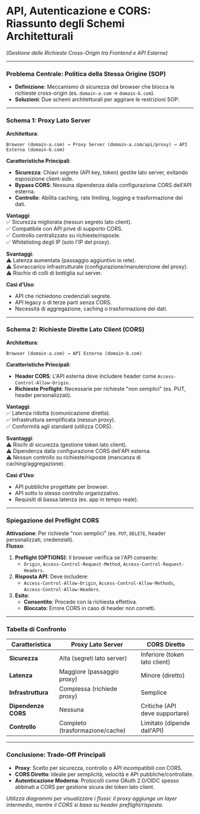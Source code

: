 # API, Autenticazione e CORS: Riassunto degli Schemi Architetturali
*(Gestione delle Richieste Cross-Origin tra Frontend e API Esterne)*  

---

### **Problema Centrale: Politica della Stessa Origine (SOP)**  
- **Definizione**: Meccanismo di sicurezza del browser che blocca le richieste cross-origin (es. `domain-a.com` → `domain-b.com`).  
- **Soluzioni**: Due schemi architetturali per aggirare le restrizioni SOP:  

---

### **Schema 1: Proxy Lato Server**  
**Architettura**:  
```
Browser (domain-a.com) → Proxy Server (domain-a.com/api/proxy) → API Esterna (domain-b.com)
```  
**Caratteristiche Principali**:  
- **Sicurezza**: Chiavi segrete (API key, token) gestite lato server, evitando esposizione client-side.  
- **Bypass CORS**: Nessuna dipendenza dalla configurazione CORS dell'API esterna.  
- **Controllo**: Abilita caching, rate limiting, logging e trasformazione dei dati.  

**Vantaggi**:  
✅ Sicurezza migliorata (nessun segreto lato client).  
✅ Compatibile con API prive di supporto CORS.  
✅ Controllo centralizzato su richieste/risposte.  
✅ Whitelisting degli IP (solo l'IP del proxy).  

**Svantaggi**:  
⚠️ Latenza aumentata (passaggio aggiuntivo in rete).  
⚠️ Sovraccarico infrastrutturale (configurazione/manutenzione del proxy).  
⚠️ Rischio di colli di bottiglia sul server.  

**Casi d’Uso**:  
- API che richiedono credenziali segrete.  
- API legacy o di terze parti senza CORS.  
- Necessità di aggregazione, caching o trasformazione dei dati.  

---

### **Schema 2: Richieste Dirette Lato Client (CORS)**  
**Architettura**:  
```
Browser (domain-a.com) → API Esterna (domain-b.com)
```  
**Caratteristiche Principali**:  
- **Header CORS**: L'API esterna deve includere header come `Access-Control-Allow-Origin`.  
- **Richieste Preflight**: Necessarie per richieste "non semplici" (es. PUT, header personalizzati).  

**Vantaggi**:  
✅ Latenza ridotta (comunicazione diretta).  
✅ Infrastruttura semplificata (nessun proxy).  
✅ Conformità agli standard (utilizza CORS).  

**Svantaggi**:  
⚠️ Rischi di sicurezza (gestione token lato client).  
⚠️ Dipendenza dalla configurazione CORS dell'API esterna.  
⚠️ Nessun controllo su richieste/risposte (mancanza di caching/aggregazione).  

**Casi d’Uso**:  
- API pubbliche progettate per browser.  
- API sotto lo stesso controllo organizzativo.  
- Requisiti di bassa latenza (es. app in tempo reale).  

---

### **Spiegazione del Preflight CORS**  
**Attivazione**: Per richieste "non semplici" (es. `PUT`, `DELETE`, header personalizzati, credenziali).  
**Flusso**:  
1. **Preflight (OPTIONS)**: Il browser verifica se l'API consente:  
   - `Origin`, `Access-Control-Request-Method`, `Access-Control-Request-Headers`.  
2. **Risposta API**: Deve includere:  
   - `Access-Control-Allow-Origin`, `Access-Control-Allow-Methods`, `Access-Control-Allow-Headers`.  
3. **Esito**:  
   - **Consentito**: Procede con la richiesta effettiva.  
   - **Bloccato**: Errore CORS in caso di header non corretti.  

---

### **Tabella di Confronto**  
| Caratteristica          | Proxy Lato Server              | CORS Diretto                   |  
|-------------------------|---------------------------------|--------------------------------|  
| **Sicurezza**           | Alta (segreti lato server)     | Inferiore (token lato client) |  
| **Latenza**             | Maggiore (passaggio proxy)     | Minore (diretto)               |  
| **Infrastruttura**      | Complessa (richiede proxy)     | Semplice                       |  
| **Dipendenze CORS**     | Nessuna                        | Critiche (API deve supportare) |  
| **Controllo**           | Completo (trasformazione/cache)| Limitato (dipende dall'API)    |  

---

### **Conclusione: Trade-Off Principali**  
- **Proxy**: Scelto per sicurezza, controllo o API incompatibili con CORS.  
- **CORS Diretto**: Ideale per semplicità, velocità e API pubbliche/controllate.  
- **Autenticazione Moderna**: Protocolli come OAuth 2.0/OIDC spesso abbinati a CORS per gestione sicura dei token lato client.  

*Utilizza diagrammi per visualizzare i flussi: il proxy aggiunge un layer intermedio, mentre il CORS si basa su header preflight/risposta.*